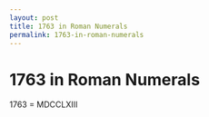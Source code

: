 ```yaml
---
layout: post
title: 1763 in Roman Numerals
permalink: 1763-in-roman-numerals
---
```


# 1763 in Roman Numerals

1763 = MDCCLXIII
